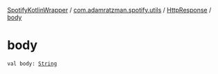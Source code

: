 [SpotifyKotlinWrapper](../../index.md) / [com.adamratzman.spotify.utils](../index.md) / [HttpResponse](index.md) / [body](./body.md)

# body

`val body: `[`String`](https://kotlinlang.org/api/latest/jvm/stdlib/kotlin/-string/index.html)
